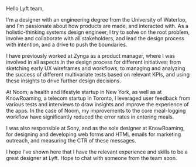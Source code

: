 Hello Lyft team,

I'm a designer with an engineering degree from the University of Waterloo, and I'm passionate about how products are made, and interacted with. As a holistic-thinking systems design engineer, I try to solve on the root problem, involve and collaborate with all stakeholders, and lead the design process with intention, and a drive to push the boundaries.

I have previously worked at Zynga as a product manager, where I was involved in all aspects in the design process for different initiatives; from sketching early UX wireframes and workflows, to managing and analyzing the success of different multivariate tests based on relevant KPIs, and using these insights to drive further design decisions.

At Noom, a health and lifestyle startup in New York, as well as at KnowRoaming, a telecom startup in Toronto, I leveraged user feedback from various tests and interviews to draw insights and improve the experience of the apps. In the case of Noom, my improvements to the core meal-logging workflow have significantly reduced the error rates in entering meals.

I was also responsible at Sony, and as the sole designer at KnowRoaming, for designing and developing web forms and HTML emails for marketing outreach, and measuring the CTR of these messages.

I hope I've shown here that I have the relevant experience and skills to be a great designer at Lyft. Hope to chat with someone from the team soon.
